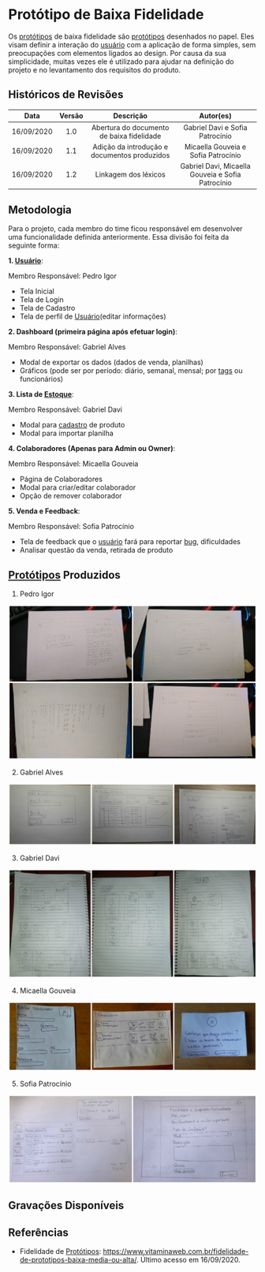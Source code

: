 # Protótipo de Baixa Fidelidade

Os [protótipos](Modeling/objeto?id=protótipo) de baixa fidelidade são [protótipos](Modeling/objeto?id=protótipo) desenhados no papel. Eles visam definir a interação do [usuário](Modeling/objeto?id=usuário) com a aplicação de forma simples, sem preocupações com elementos ligados ao design. Por causa da sua simplicidade, muitas vezes ele é utilizado para ajudar na definição do projeto e no levantamento dos requisitos do produto.


## Históricos de Revisões
|    Data    | Versão |         Descrição         |           Autor(es)            |
| :--------: | :----: | :-----------------------: | :----------------------------: |
| 16/09/2020 |  1.0   | Abertura do documento de baixa fidelidade  | Gabriel Davi e Sofia Patrocínio   |
| 16/09/2020 |  1.1   | Adição da introdução e documentos produzidos  | Micaella Gouveia e Sofia Patrocínio   |
| 16/09/2020 |  1.2   | Linkagem dos léxicos   | Gabriel Davi, Micaella Gouveia e Sofia Patrocínio|

## Metodologia
Para o projeto, cada membro do time ficou responsável em desenvolver uma funcionalidade definida anteriormente. Essa divisão foi feita da seguinte forma:

**1. [Usuário](Modeling/objeto?id=usuário)**:

Membro Responsável: Pedro Igor
* Tela Inicial
* Tela de Login
* Tela de Cadastro
* Tela de perfil de [Usuário](Modeling/objeto?id=usuário)(editar informações)


**2. Dashboard (primeira página após efetuar login)**:

Membro Responsável: Gabriel Alves
* Modal de exportar os dados (dados de venda, planilhas)
* Gráficos (pode ser por período: diário, semanal, mensal; por [tags](Modeling/objeto?id=Tag) ou funcionários)
 
**3. Lista de [Estoque](Modeling/verbo?id=Controle-de-Estoque)**:

Membro Responsável: Gabriel Davi
* Modal para [cadastro](Modeling/verbo?id=Cadastrar-Produto) de produto
* Modal para importar planilha
 
**4. Colaboradores (Apenas para Admin ou Owner)**:

Membro Responsável: Micaella Gouveia
* Página de Colaboradores
* Modal para criar/editar colaborador
* Opção de remover colaborador

**5. Venda e Feedback**:

Membro Responsável: Sofia Patrocínio
* Tela de feedback que o [usuário](Modeling/objeto?id=usuário) fará para reportar [bug](Modeling/objeto?id=Bug), dificuldades
* Analisar questão da venda, retirada de produto

## [Protótipos](Modeling/objeto?id=protótipo) Produzidos

1. Pedro Igor

![prototipoPedro](../assets/prototipos/baixaFidelidade/prototipoBaixaPedroIgor.jpg)

2. Gabriel Alves

![prototipoAlves](../assets/prototipos/baixaFidelidade/prototipoBaixaGabrielAlves.jpg)

3. Gabriel Davi

![prototipoDavi](../assets/prototipos/baixaFidelidade/prototipoBaixaGabrielDavi.jpg)

4. Micaella Gouveia

![prototipoMicaella](../assets/prototipos/baixaFidelidade/prototipoBaixaMicaella.jpg)

5. Sofia Patrocínio

![prototipoSofia](../assets/prototipos/baixaFidelidade/prototipoBaixaSofia.jpg)

## Gravações Disponíveis

## Referências
* Fidelidade de [Protótipos](Modeling/objeto?id=protótipo): <https://www.vitaminaweb.com.br/fidelidade-de-prototipos-baixa-media-ou-alta/>. Último acesso em 16/09/2020.